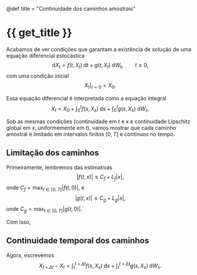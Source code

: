@def title = "Continuidade dos caminhos amostrais"

# {{ get_title }}

Acabamos de ver condições que garantam a existência de solução de uma equação diferencial estocástica
$$
\mathrm{d}X_t = f(t, X_t)\;\mathrm{d}t + g(t, X_t)\;\mathrm{d}W_t, \qquad t \geq 0,
$$
com uma condição inicial
$$
\left.X_t\right|_{t = 0} = X_0.
$$

Essa equação diferencial é interpretada como a equação integral
$$
X_t = X_0 + \int_0^t f(s, X_s)\;\mathrm{d}s + \int_0^t g(s, X_s)\;\mathrm{d}W_s.
$$

Sob as mesmas condições (continuidade em $t$ e $x$ e continuidade Lipschitz global em $x$, uniformemente em $t$), vamos mostrar que cada caminho amostral é limitado em intervalos finitos $[0, T]$ e contínuos no tempo.

## Limitação dos caminhos

Primeiramente, lembremos das estimativas
$$
|f(t, x)| \leq C_f + L_f|x|,
$$
onde $C_f = \max_{t\in [0, T]}|f(t, 0)|$, e
$$
|g(t, x)| \leq C_g + L_g|x|,
$$
onde $C_g = \max_{t\in [0, T]}|g(t, 0)|$.

Com isso,

## Continuidade temporal dos caminhos

Agora, escrevemos
$$
X_{t + \Delta t} - X_t = \int_t^{t+\Delta t} f(s, X_s)\;\mathrm{d}s + \int_t^{t+\Delta t} g(s, X_s)\;\mathrm{d}W_s.
$$
